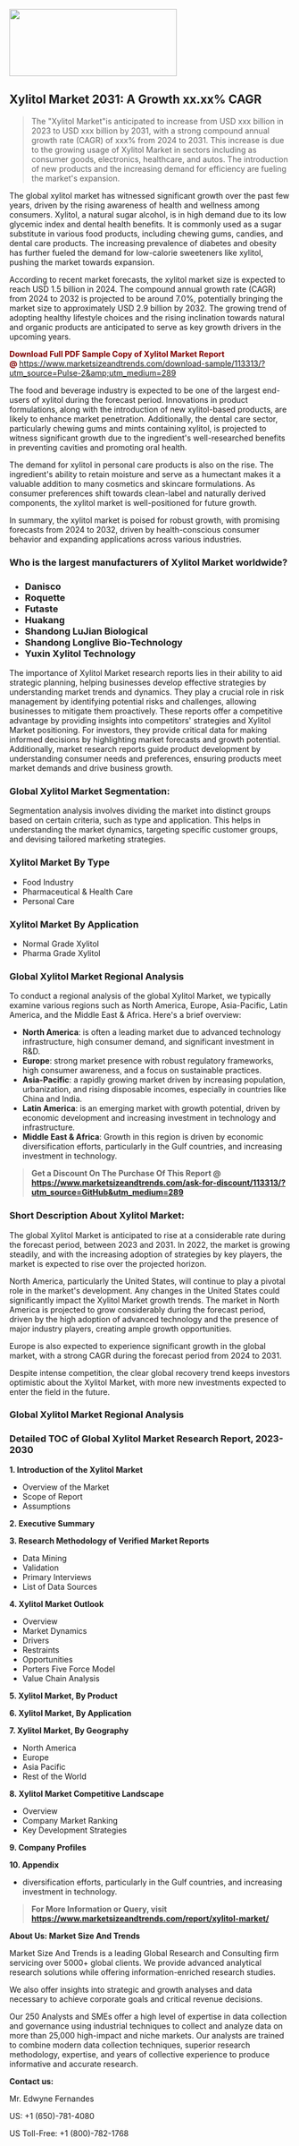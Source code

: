 <img src="https://100x100musica.es/wp-content/uploads/2024/12/Verified-Market-Reports-4-300x120.jpg" alt="" width="300" height="120" class="alignnone size-medium wp-image-100382" /><h2>Xylitol Market 2031: A&nbsp;Growth&nbsp;xx.xx% CAGR</h2><blockquote id="" class="">The "Xylitol Market"is anticipated to increase from USD xxx billion in 2023 to USD xxx billion by 2031, with a strong compound annual growth rate (CAGR) of xxx% from 2024 to 2031. This increase is due to the growing usage of Xylitol Market in sectors including as consumer goods, electronics, healthcare, and autos. The introduction of new products and the increasing demand for efficiency are fueling the market's expansion.</blockquote><p><p>The global xylitol market has witnessed significant growth over the past few years, driven by the rising awareness of health and wellness among consumers. Xylitol, a natural sugar alcohol, is in high demand due to its low glycemic index and dental health benefits. It is commonly used as a sugar substitute in various food products, including chewing gums, candies, and dental care products. The increasing prevalence of diabetes and obesity has further fueled the demand for low-calorie sweeteners like xylitol, pushing the market towards expansion.</p><p>According to recent market forecasts, the xylitol market size is expected to reach USD 1.5 billion in 2024. The compound annual growth rate (CAGR) from 2024 to 2032 is projected to be around 7.0%, potentially bringing the market size to approximately USD 2.9 billion by 2032. The growing trend of adopting healthy lifestyle choices and the rising inclination towards natural and organic products are anticipated to serve as key growth drivers in the upcoming years.</p><p><strong><span style="color: #800000;">Download Full PDF Sample Copy of Xylitol Market Report @</span>&nbsp;</strong><a href="https://www.marketsizeandtrends.com/download-sample/113313/?utm_source=Pulse-2&amp;utm_medium=289">https://www.marketsizeandtrends.com/download-sample/113313/?utm_source=Pulse-2&amp;utm_medium=289</a></p><p>The food and beverage industry is expected to be one of the largest end-users of xylitol during the forecast period. Innovations in product formulations, along with the introduction of new xylitol-based products, are likely to enhance market penetration. Additionally, the dental care sector, particularly chewing gums and mints containing xylitol, is projected to witness significant growth due to the ingredient's well-researched benefits in preventing cavities and promoting oral health.</p><p>The demand for xylitol in personal care products is also on the rise. The ingredient's ability to retain moisture and serve as a humectant makes it a valuable addition to many cosmetics and skincare formulations. As consumer preferences shift towards clean-label and naturally derived components, the xylitol market is well-positioned for future growth.</p><p>In summary, the xylitol market is poised for robust growth, with promising forecasts from 2024 to 2032, driven by health-conscious consumer behavior and expanding applications across various industries.</p></p><h3 id="" class="">Who is the largest manufacturers of&nbsp;Xylitol Market worldwide?</h3><h3 class=""><p><ul><li>Danisco </li><li> Roquette </li><li> Futaste </li><li> Huakang </li><li> Shandong LuJian Biological </li><li> Shandong Longlive Bio-Technology </li><li> Yuxin Xylitol Technology</li></ul></p></h3><p id="ember58" class="ember-view reader-text-block__paragraph">The importance of&nbsp;Xylitol Market research reports lies in their ability to aid strategic planning, helping businesses develop effective strategies by understanding market trends and dynamics. They play a crucial role in risk management by identifying potential risks and challenges, allowing businesses to mitigate them proactively. These reports offer a competitive advantage by providing insights into competitors' strategies and Xylitol Market positioning. For investors, they provide critical data for making informed decisions by highlighting market forecasts and growth potential. Additionally, market research reports guide product development by understanding consumer needs and preferences, ensuring products meet market demands and drive business growth.</p><h3 id="" class="">Global&nbsp;Xylitol Market Segmentation:</h3><p id="" class="">Segmentation analysis involves dividing the market into distinct groups based on certain criteria, such as type and application. This helps in understanding the market dynamics, targeting specific customer groups, and devising tailored marketing strategies.</p><h3 id="" class="">Xylitol Market&nbsp;By Type</h3><p><p><ul><li>Food Industry</li><li> Pharmaceutical & Health Care</li><li> Personal Care</p></li></ul></p></p><h3 id="" class="">Xylitol Market&nbsp;By Application</h3><p class=""><p><ul><li>Normal Grade Xylitol</li><li> Pharma Grade Xylitol</li></ul></p></p><h3 id="" class="">Global Xylitol Market Regional Analysis</h3><p id="" class="">To conduct a regional analysis of the global Xylitol Market, we typically examine various regions such as North America, Europe, Asia-Pacific, Latin America, and the Middle East &amp; Africa. Here's a brief overview:</p><ul><li><strong>North America</strong>: is often a leading market due to advanced technology infrastructure, high consumer demand, and significant investment in R&amp;D.</li><li><strong>Europe</strong>: strong market presence with robust regulatory frameworks, high consumer awareness, and a focus on sustainable practices.</li><li><strong>Asia-Pacific</strong>: a rapidly growing market driven by increasing population, urbanization, and rising disposable incomes, especially in countries like China and India.</li><li><strong>Latin America</strong>: is an emerging market with growth potential, driven by economic development and increasing investment in technology and infrastructure.</li><li><strong>Middle East &amp; Africa</strong>: Growth in this region is driven by economic diversification efforts, particularly in the Gulf countries, and increasing investment in technology.</li></ul><blockquote id="" class=""><strong>Get a Discount On The Purchase Of This Report @ <a href="https://www.marketsizeandtrends.com/download-sample/113313/?utm_source=GitHub&utm_medium=289" target="_blank">https://www.marketsizeandtrends.com/ask-for-discount/113313/?utm_source=GitHub&utm_medium=289</a></strong></blockquote><h3>Short Description About Xylitol Market:</h3><p id="ember58" class="ember-view reader-text-block__paragraph">The global&nbsp;Xylitol Market&nbsp;is anticipated to rise at a considerable rate during the forecast period, between 2023 and 2031. In 2022, the market is growing steadily, and with the increasing adoption of strategies by key players, the market is expected to rise over the projected horizon.</p><p id="ember59" class="ember-view reader-text-block__paragraph">North America, particularly the United States, will continue to play a pivotal role in the market's development. Any changes in the United States could significantly impact the&nbsp;Xylitol Market&nbsp;growth trends. The market in North America is projected to grow considerably during the forecast period, driven by the high adoption of advanced technology and the presence of major industry players, creating ample growth opportunities.</p><p id="ember60" class="ember-view reader-text-block__paragraph">Europe is also expected to experience significant growth in the global market, with a strong CAGR during the forecast period from 2024 to 2031.</p><p id="ember61" class="ember-view reader-text-block__paragraph">Despite intense competition, the clear global recovery trend keeps investors optimistic about the&nbsp;Xylitol Market, with more new investments expected to enter the field in the future.</p><h3 id="" class="">Global Xylitol Market Regional Analysis</h3><h3 id="" class="">Detailed TOC of Global Xylitol Market Research Report, 2023-2030</h3><p id="" class=""><strong>1. Introduction of the Xylitol Market</strong></p><ul><li>Overview of the Market</li><li>Scope of Report</li><li>Assumptions</li></ul><p id="" class=""><strong>2. Executive Summary</strong></p><p id="" class=""><strong>3. Research Methodology of Verified Market Reports</strong></p><ul><li>Data Mining</li><li>Validation</li><li>Primary Interviews</li><li>List of Data Sources</li></ul><p id="" class=""><strong>4. Xylitol Market Outlook</strong></p><ul><li>Overview</li><li>Market Dynamics</li><li>Drivers</li><li>Restraints</li><li>Opportunities</li><li>Porters Five Force Model</li><li>Value Chain Analysis</li></ul><p id="" class=""><strong>5. Xylitol Market, By Product</strong></p><p id="" class=""><strong>6. Xylitol Market, By Application</strong></p><p id="" class=""><strong>7. Xylitol Market, By Geography</strong></p><ul><li>North America</li><li>Europe</li><li>Asia Pacific</li><li>Rest of the World</li></ul><p id="" class=""><strong>8. Xylitol Market Competitive Landscape</strong></p><ul><li>Overview</li><li>Company Market Ranking</li><li>Key Development Strategies</li></ul><p id="" class=""><strong>9. Company Profiles</strong></p><p id="" class=""><strong>10. Appendix</strong></p><ul><li>diversification efforts, particularly in the Gulf countries, and increasing investment in technology.</li></ul><blockquote id="" class=""><strong>For More Information or Query, visit <strong><strong><a href="https://www.marketsizeandtrends.com/report/xylitol-market/" target="_blank">https://www.marketsizeandtrends.com/report/xylitol-market/</a></strong></strong></strong></blockquote><p id="" class=""><strong>About Us: Market Size And Trends</strong></p><p id="" class="">Market Size And Trends is a leading Global Research and Consulting firm servicing over 5000+ global clients. We provide advanced analytical research solutions while offering information-enriched research studies.</p><p id="" class="">We also offer insights into strategic and growth analyses and data necessary to achieve corporate goals and critical revenue decisions.</p><p id="" class="">Our 250 Analysts and SMEs offer a high level of expertise in data collection and governance using industrial techniques to collect and analyze data on more than 25,000 high-impact and niche markets. Our analysts are trained to combine modern data collection techniques, superior research methodology, expertise, and years of collective experience to produce informative and accurate research.</p><p id="" class=""><strong>Contact us:</strong></p><p id="" class="">Mr. Edwyne Fernandes</p><p id="" class="">US: +1 (650)-781-4080</p><p id="" class="">US Toll-Free: +1 (800)-782-1768</p>
